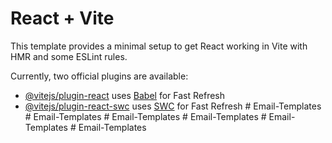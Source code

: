 # React + Vite

This template provides a minimal setup to get React working in Vite with HMR and some ESLint rules.

Currently, two official plugins are available:

- [@vitejs/plugin-react](https://github.com/vitejs/vite-plugin-react/blob/main/packages/plugin-react/README.md) uses [Babel](https://babeljs.io/) for Fast Refresh
- [@vitejs/plugin-react-swc](https://github.com/vitejs/vite-plugin-react-swc) uses [SWC](https://swc.rs/) for Fast Refresh
#   E m a i l - T e m p l a t e s  
 #   E m a i l - T e m p l a t e s  
 #   E m a i l - T e m p l a t e s  
 #   E m a i l - T e m p l a t e s  
 #   E m a i l - T e m p l a t e s  
 #   E m a i l - T e m p l a t e s  
 